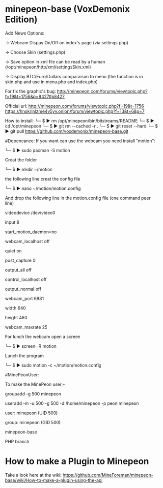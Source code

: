 minepeon-base (VoxDemonix Edition)
=============

Add News Options: 

-> Webcam Dispay On/Off on index's page (via settings.php)

-> Choose Skin (settings.php)

-> Save option in xml file can be read by a human (/opt/minepeon/http/xml/settingsSkin.xml)

-> Display BTC/Euro/Dollars comparaison to menu (the function is in skin.php and use in menu.php and index.php)


For fix the graphic's bug:
http://minepeon.com/forums/viewtopic.php?f=19&t=1756&p=8427#p8427

Official url: 
  http://minepeon.com/forums/viewtopic.php?f=19&t=1756
  https://hnokrjnlzme4v5yv.onion/forum/viewtopic.php?f=13&t=6&p=7
  
How to install:
  └─ $ ▶ rm /opt/minepeon/bin/bitstreams/README
  └─ $ ▶ cd /opt/minepeon
  └─ $ ▶ git rm --cached -r .
  └─ $ ▶ git reset --hard
  └─ $ ▶ git pull https://github.com/voxdemonix/minepeon-base.git



#Depencance:
If you want can use the webcam you need install "motion":

└─ $ ▶ sudo pacman -S motion

Creat the folder

└─ $ ▶ mkdir ~/motion

the following line creat the config file

└─ $ ▶ nano ~/motion/motion.config

And drop the following line in the motion.config file (one command peer line)

videodevice /dev/video0

input 8

start_motion_daemon=no

webcam_localhost off

quiet on

post_capture 0

output_all off

control_localhost off

output_normal off

webcam_port 6881

width 640

height 480

webcam_maxrate 25



For lunch the webcam open a screen

└─ $ ▶ screen -R motion

Lunch the program

└─ $ ▶ sudo motion -c ~/motion/motion.config


#MinePeonUser:

To make the MinePeon user;-

groupadd -g 500 minepeon

useradd -m -u 500 -g 500 -d /home/minepeon -p peon minepeon

user: minepeon (UID 500)

group: minepeon (GID 500)

minepeon-base

PHP branch


How to make a Plugin to Minepeon
=

Take a look here at the wiki:
https://github.com/MineForeman/minepeon-base/wiki/How-to-make-a-plugin-using-the-api
